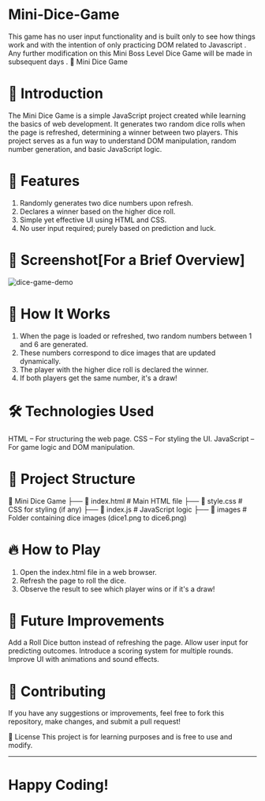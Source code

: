 # Mini-Dice-Game
This game has no user input functionality and is built only to see how things work and with the intention of only practicing DOM related to Javascript .  Any further modification on this Mini Boss Level Dice Game will be made in subsequent days . 
🎲 Mini Dice Game

# 📌 Introduction
The Mini Dice Game is a simple JavaScript project created while learning the basics of web development. It generates two random dice rolls when the page is refreshed, determining a winner between two players. This project serves as a fun way to understand DOM manipulation, random number generation, and basic JavaScript logic.

# 🔧 Features
1. Randomly generates two dice numbers upon refresh.
2. Declares a winner based on the higher dice roll.
3. Simple yet effective UI using HTML and CSS.
4. No user input required; purely based on prediction and luck.


# 📸 Screenshot[For a Brief Overview]
![dice-game-demo](https://github.com/user-attachments/assets/401e80d5-4b30-438f-9387-95e4d502ebfc)

# 🚀 How It Works
1. When the page is loaded or refreshed, two random numbers between 1 and 6 are generated.
2. These numbers correspond to dice images that are updated dynamically.
3. The player with the higher dice roll is declared the winner.
4. If both players get the same number, it's a draw!

# 🛠️ Technologies Used
HTML – For structuring the web page.
CSS – For styling the UI.
JavaScript – For game logic and DOM manipulation.

# 📂 Project Structure

📁 Mini Dice Game
 ├── 📄 index.html      # Main HTML file
 ├── 📄 style.css       # CSS for styling (if any)
 ├── 📄 index.js        # JavaScript logic
 ├── 📂 images          # Folder containing dice images (dice1.png to dice6.png)

# 🔥 How to Play
1. Open the index.html file in a web browser.
2. Refresh the page to roll the dice.
3. Observe the result to see which player wins or if it's a draw!

# 🎯 Future Improvements
Add a Roll Dice button instead of refreshing the page.
Allow user input for predicting outcomes.
Introduce a scoring system for multiple rounds.
Improve UI with animations and sound effects.

# 🌟 Contributing
If you have any suggestions or improvements, feel free to fork this repository, make changes, and submit a pull request!

📜 License
This project is for learning purposes and is free to use and modify.

---

# Happy Coding! 
